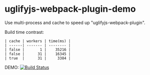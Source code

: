 # uglifyjs-webpack-plugin-demo

Use multi-process and cache to speed up "uglifyjs-webpack-plugin".

Build time contrast:

```
| cache | workers | time(ms) |
| ------| ------- | -------- |
| false |       1 |    35216 |
| false |      31 |    16345 |
| true  |      31 |     3384 |
```

DEMO: [![Build Status](https://travis-ci.org/aui/uglifyjs-webpack-plugin-demo.svg?branch=master)](https://travis-ci.org/aui/uglifyjs-webpack-plugin-demo)
